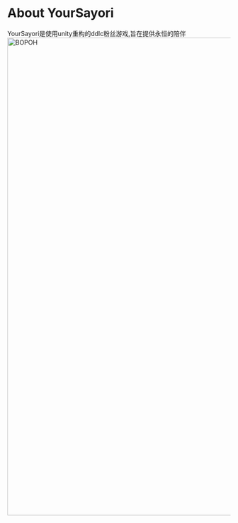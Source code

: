 # About YourSayori
YourSayori是使用unity重构的ddlc粉丝游戏,旨在提供永恒的陪伴
<img width="1920" height="1080" alt="BOPOH" src="https://github.com/user-attachments/assets/1f4ded5a-22c5-4d22-a228-827e3a227a1f" />

